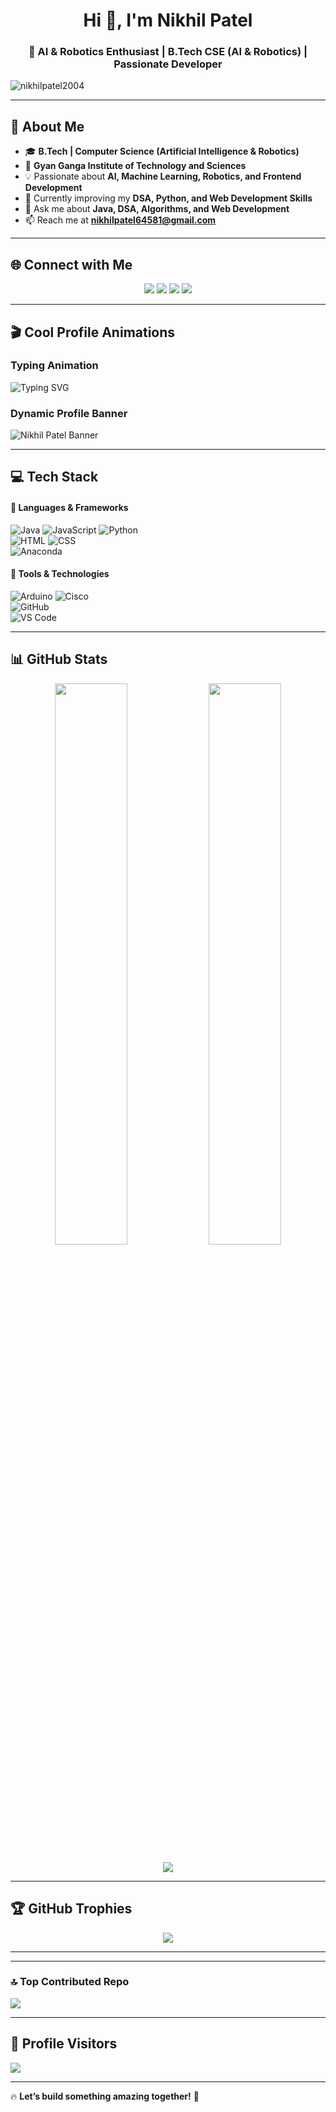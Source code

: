 <h1 align="center">Hi 👋, I'm Nikhil Patel</h1>
<h3 align="center">🚀 AI & Robotics Enthusiast | B.Tech CSE (AI & Robotics) | Passionate Developer</h3>

<img src="https://komarev.com/ghpvc/?username=nikhilpatel2004&label=Profile%20Views&color=0e75b6&style=flat" alt="nikhilpatel2004" />

---

## 🚀 **About Me**
- 🎓 **B.Tech | Computer Science (Artificial Intelligence & Robotics)**  
- 🏫 **Gyan Ganga Institute of Technology and Sciences**  
- 💡 Passionate about **AI, Machine Learning, Robotics, and Frontend Development**  
- 🚀 Currently improving my **DSA, Python, and Web Development Skills**  
- 💬 Ask me about **Java, DSA, Algorithms, and Web Development**  
- 📫 Reach me at **[nikhilpatel64581@gmail.com](mailto:nikhilpatel64581@gmail.com)**  

---

## 🌐 **Connect with Me**
<p align="center">
<a href="https://linkedin.com/in/nikhilpatel2004"><img src="https://img.shields.io/badge/LinkedIn-blue?style=for-the-badge&logo=linkedin&logoColor=white" /></a>
<a href="https://github.com/nikhilpatel2004"><img src="https://img.shields.io/badge/GitHub-black?style=for-the-badge&logo=github&logoColor=white" /></a>
<a href="https://instagram.com/echo_eng_26_"><img src="https://img.shields.io/badge/Instagram-red?style=for-the-badge&logo=instagram&logoColor=white" /></a>
<a href="https://quora.com/profile/Nikhil-Patel-1889"><img src="https://img.shields.io/badge/Quora-darkred?style=for-the-badge&logo=quora&logoColor=white" /></a>
</p>

---

## 🎬 **Cool Profile Animations**
### **Typing Animation**
![Typing SVG](https://readme-typing-svg.herokuapp.com?font=Fira+Code&pause=1000&color=36BCF7&width=435&lines=AI+%26+Robotics+Enthusiast;Full+Stack+Developer;Loves+Problem+Solving;Always+Learning!)

### **Dynamic Profile Banner**
![Nikhil Patel Banner](https://github.com/nikhilpatel2004/nikhilpatel2004/blob/main/banner.gif)  

---

## 💻 **Tech Stack**
#### 🚀 **Languages & Frameworks**
![Java](https://img.shields.io/badge/java-%23ED8B00.svg?style=for-the-badge&logo=openjdk&logoColor=white) 
![JavaScript](https://img.shields.io/badge/javascript-%23323330.svg?style=for-the-badge&logo=javascript&logoColor=%23F7DF1E) 
![Python](https://img.shields.io/badge/python-3670A0?style=for-the-badge&logo=python&logoColor=ffdd54)  
![HTML](https://img.shields.io/badge/HTML5-E34F26?style=for-the-badge&logo=html5&logoColor=white) 
![CSS](https://img.shields.io/badge/CSS3-1572B6?style=for-the-badge&logo=css3&logoColor=white)  
![Anaconda](https://img.shields.io/badge/Anaconda-%2344A833.svg?style=for-the-badge&logo=anaconda&logoColor=white)  

#### 🔧 **Tools & Technologies**
![Arduino](https://img.shields.io/badge/-Arduino-00979D?style=for-the-badge&logo=Arduino&logoColor=white) 
![Cisco](https://img.shields.io/badge/cisco-%23049fd9.svg?style=for-the-badge&logo=cisco&logoColor=black)  
![GitHub](https://img.shields.io/badge/github-%23121011.svg?style=for-the-badge&logo=github&logoColor=white)  
![VS Code](https://img.shields.io/badge/VS%20Code-007ACC?style=for-the-badge&logo=visual-studio-code&logoColor=white)  

---

## 📊 **GitHub Stats**
<p align="center">
  <img width="48%" src="https://github-readme-stats.vercel.app/api?username=nikhilpatel2004&show_icons=true&theme=dark" />
  <img width="48%" src="https://github-readme-streak-stats.herokuapp.com/?user=nikhilpatel2004&theme=dark" />
</p>

<p align="center">
  <img src="https://github-readme-stats.vercel.app/api/top-langs?username=nikhilpatel2004&layout=compact&theme=dark" />
</p>

---

## 🏆 **GitHub Trophies**
<p align="center">
  <img src="https://github-profile-trophy.vercel.app/?username=nikhilpatel2004&theme=radical&no-frame=false&no-bg=true&margin-w=4" />
</p>

---







---

### 🔝 **Top Contributed Repo**
![](https://github-contributor-stats.vercel.app/api?username=nikhilpatel2004&limit=5&theme=dark&combine_all_yearly_contributions=true)

---

## 🎉 **Profile Visitors**
![](https://visitcount.itsvg.in/api?id=nikhilpatel2004&icon=0&color=0)

---

🔥 **Let’s build something amazing together!** 🚀  

<!-- Proudly created with GPRM ( https://gprm.itsvg.in ) -->
